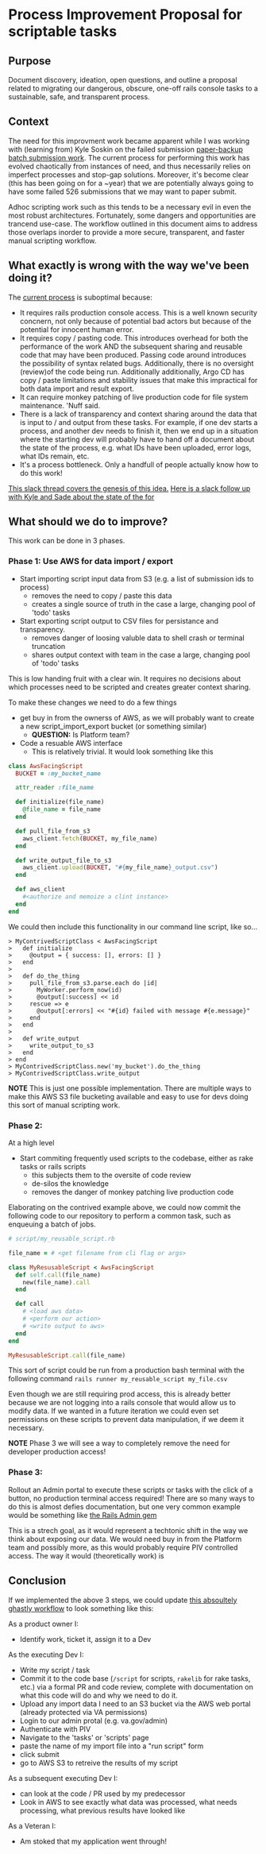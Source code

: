 # Process Improvement Proposal for scriptable tasks

## Purpose
Document discovery, ideation, open questions, and outline a proposal related to migrating our dangerous, obscure, one-off rails console tasks to a sustainable, safe, and transparent process.

## Context
The need for this improvment work became apparent while I was working with (learning from) Kyle Soskin on the failed submission [paper-backup batch submission work](https://github.com/department-of-veterans-affairs/va.gov-team/blob/master/products/disability/526ez/engineering_research/526_failure_batching_and_triage_handoff.md).  The current process for performing this work has evolved chaotically from instances of need, and thus necessarily relies on imperfect processes and stop-gap solutions.  Moreover, it's become clear (this has been going on for a ~year) that we are potentially always going to have some failed 526 submissions that we may want to paper submit.  

Adhoc scripting work such as this tends to be a necessary evil in even the most robust architectures. Fortunately, some dangers and opportunities are trancend use-case. The workflow outlined in this document aims to address those overlaps inorder to provide a more secure, transparent, and faster manual scripting workflow.

## What exactly is wrong with the way we've been doing it?
The [current process](https://github.com/department-of-veterans-affairs/va.gov-team-sensitive/blob/master/teams/benefits/playbooks/526-submission-failure-manual-submission.md) is suboptimal because:
- It requires rails production console access.  This is a well known security concnern, not only because of potential bad actors but because of the potential for innocent human error.
- It requires copy / pasting code. This introduces overhead for both the performance of the work AND the subsequent sharing and reusable code that may have been produced.  Passing code around introduces the possibility of syntax related bugs.  Additionally, there is no oversight (review)of the code being run. Additionally additionally, Argo CD has copy / paste limitations and stability issues that make this impractical for both data import and result export.
- It can require monkey patching of live production code for file system maintenance.  'Nuff said.
- There is a lack of transparency and context sharing around the data that is input to / and output from these tasks.  For example, if one dev starts a process, and another dev needs to finish it, then we end up in a situation where the starting dev will probably have to hand off a document about the state of the process, e.g. what IDs have been uploaded, error logs, what IDs remain, etc.
- It's a process bottleneck.  Only a handfull of people actually know how to do this work!

[This slack thread covers the genesis of this idea.](https://dsva.slack.com/archives/C053U7BUT27/p1694192774356649)
[Here is a slack follow up with Kyle and Sade about the state of the for](https://dsva.slack.com/archives/C05NN997TUM/p1694799856204849)

## What should we do to improve?

This work can be done in 3 phases.

### Phase 1: Use AWS for data import / export

- Start importing script input data from S3 (e.g. a list of submission ids to process)
  - removes the need to copy / paste this data
  - creates a single source of truth in the case a large, changing pool of 'todo' tasks
- Start exporting script output to CSV files for persistance and transparency.
  - removes danger of loosing valuble data to shell crash or terminal truncation
  - shares output context with team in the case a large, changing pool of 'todo' tasks
 
This is low handing fruit with a clear win.  It requires no decisions about which processes need to be scripted and creates greater context sharing.
 
To make these changes we need to do a few things
- get buy in from the ownerss of AWS, as we will probably want to create a new script_import_export bucket (or something similar)
  - **QUESTION:** Is Platform team?
- Code a resuable AWS interface
  - This is relatively trivial. It would look something like this

  
```ruby
class AwsFacingScript
  BUCKET = :my_bucket_name

  attr_reader :file_name  

  def initialize(file_name)
    @file_name = file_name
  end

  def pull_file_from_s3
    aws_client.fetch(BUCKET, my_file_name)
  end

  def write_output_file_to_s3
    aws_client.upload(BUCKET, "#{my_file_name}_output.csv")
  end

  def aws_client
    #<authorize and memoize a clint instance>
  end
end
```

We could then include this functionality in our command line script, like so...

```
> MyContrivedScriptClass < AwsFacingScript
>   def initialize
>     @output = { success: [], errors: [] }
>   end
>  
>   def do_the_thing
>     pull_file_from_s3.parse.each do |id|
>       MyWorker.perform_now(id)
>       @output[:success] << id
>     rescue => e
>       @output[:errors] << "#{id} failed with message #{e.message}"
>     end
>   end
>
>   def write_output
>     write_output_to_s3
>   end
> end
> MyContrivedScriptClass.new('my_bucket').do_the_thing
> MyContrivedScriptClass.write_output
```

**NOTE** This is just one possible implementation.  There are multiple ways to make this AWS S3 file bucketing available and easy to use for devs doing this sort of manual scripting work.

### Phase 2:

At a high level
- Start commiting frequently used scripts to the codebase, either as rake tasks or rails scripts
  - this subjects them to the oversite of code review
  - de-silos the knowledge
  - removes the danger of monkey patching live production code

 Elaborating on the contrived example above, we could now commit the following code to our repository to perform a common task, such as enqueuing a batch of jobs.
 
```ruby
# script/my_reusable_script.rb

file_name = # <get filename from cli flag or args>

class MyResusableScript < AwsFacingScript
  def self.call(file_name)
    new(file_name).call
  end

  def call
    # <load aws data>
    # <perform our action>
    # <write output to aws>
  end
end

MyResusableScript.call(file_name)
```

This sort of script could be run from a production bash terminal with the following command
`rails runner my_reusable_script my_file.csv`

Even though we are still requiring prod access, this is already better because we are not logging into a rails console that would allow us
to modify data.  If we wanted in a future iteration we could even set permissions on these scripts to prevent data manipulation, if we deem it necessary.  

**NOTE** Phase 3 we will see a way to completely remove the need for developer production access!

### Phase 3:

Rollout an Admin portal to execute these scripts or tasks with the click of a button, no production terminal access required!  There are so many ways to do this is almost defies documentation, but one very common example would be something like [the Rails Admin gem](https://github.com/railsadminteam/rails_admin)

This is a strech goal, as it would represent a techtonic shift in the way we think about exposing our data.  We would need buy in from the Platform team and possibly more, as this would probably require PIV controlled access.  The way it would (theoretically work) is


## Conclusion

If we implemented the above 3 steps, we could update [this absoultely ghastly workflow](https://github.com/department-of-veterans-affairs/va.gov-team-sensitive/blob/master/teams/benefits/playbooks/526-submission-failure-manual-submission.md) to look something like this:

As a product owner I:
- Identify work, ticket it, assign it to a Dev
  
As the executing Dev I:
- Write my script / task
- Commit it to the code base (`/script` for scripts, `rakelib` for rake tasks, etc.) via a formal PR and code review, complete with documentation on what this code will do and why we need to do it.
- Upload any import data I need to an S3 bucket via the AWS web portal (already protected via VA permissions)
- Login to our admin protal (e.g. va.gov/admin)
- Authenticate with PIV
- Navigate to the 'tasks' or 'scripts' page
- paste the name of my import file into a "run script" form
- click submit
- go to AWS S3 to retreive the results of my script

As a subsequent executing Dev I:
- can look at the code / PR used by my predecessor
- Look in AWS to see exactly what data was processed, what needs processing, what previous results have looked like

As a Veteran I:
- Am stoked that my application went through!

